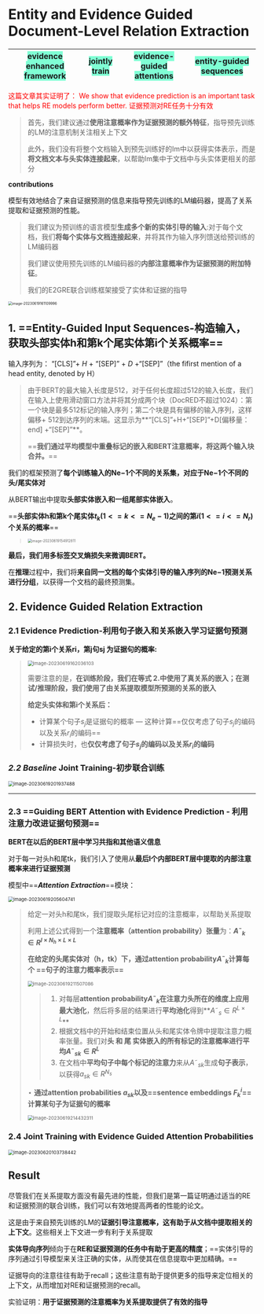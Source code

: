 # **Entity and Evidence Guided Document-Level Relation Extraction**

| <font style="background: Aquamarine">evidence enhanced framework</font> | <font style="background: Aquamarine">jointly train</font> | <font style="background: Aquamarine">evidence-guided attentions</font> | <font style="background: Aquamarine"> entity-guided sequences</font> |
| :----------------------------------------------------------: | :-------------------------------------------------------: | :----------------------------------------------------------: | ------------------------------------------------------------ |



<font color='red'>这篇文章其实证明了： We show that evidence prediction is an important task that helps RE models perform better. 证据预测对RE任务十分有效</font>



> 首先，我们建议通过**使用注意概率作为证据预测的额外特征**，指导预先训练的LM的注意机制关注相关上下文
>
> 此外，我们没有将整个文档输入到预先训练好的lm中以获得实体表示，而是**将文档文本与头实体连接起来**，以帮助lm集中于文档中与头实体更相关的部分



**contributions**

模型有效地结合了来自证据预测的信息来指导预先训练的LM编码器，提高了关系提取和证据预测的性能。

> 我们建议为预训练的语言模型**生成多个新的实体引导的输入**:对于每个文档，我们**将每个实体与文档连接起来**，并将其作为输入序列馈送给预训练的LM编码器
>
> 我们建议使用预先训练的LM编码器的**内部注意概率作为证据预测的附加特征**。
>
> 我们的E2GRE联合训练框架接受了实体和证据的指导

<img src="https://cdn.jsdelivr.net/gh/xin-fight/note_image@main/img/image-20230619161109996.png" alt="image-20230619161109996" style="zoom: 50%;" />

##  1. ==Entity-Guided Input Sequences-构造输入，获取头部实体h和第k个尾实体第i个关系概率==

输入序列为： “[CLS]”+ *H* + “[SEP]” + *D* +“[SEP]”（the fifirst mention of a head entity, denoted by H）

> 由于BERT的最大输入长度是512，对于任何长度超过512的输入长度，我们在输入上使用滑动窗口方法并将其分成两个块（DocRED不超过1024）：第一个块是最多512标记的输入序列；第二个块是具有偏移的输入序列，这样偏移+ 512到达序列的末端。这显示为**“[CLS]”+H+“[SEP]”+D[偏移量： end] +“[SEP]”**。
>
> ==**我们通过平均模型中重叠标记的嵌入和BERT注意概率，将这两个输入块合并。**==

我们的框架预测了**每个训练输入的Ne−1个不同的关系集，对应于Ne−1个不同的头/尾实体对**

从BERT输出中提取**头部实体嵌入和一组尾部实体嵌入**。

==**头部实体h和第k个尾实体$t_k(1<=k<=N_e-1)$之间的第$i(1<=i<=N_r)$个关系的概率**==

> <img src="https://cdn.jsdelivr.net/gh/xin-fight/note_image@main/img/image-20230619154912811.png" alt="image-20230619154912811" style="zoom:50%;" />

**最后，我们用多标签交叉熵损失来微调BERT。**

在**推理**过程中，我们将**来自同一文档的每个实体引导的输入序列的Ne−1预测关系进行分组**，以获得一个文档的最终预测集。

## 2. Evidence Guided Relation Extraction

###  2.1 Evidence Prediction-利用句子嵌入和关系嵌入学习证据句预测

**关于给定的第i个关系ri，第j句sj 为证据句的概率:**

> <img src="https://cdn.jsdelivr.net/gh/xin-fight/note_image@main/img/image-20230619162036103.png" alt="image-20230619162036103" style="zoom: 67%;" />
>
> 需要注意的是，**在训练阶段，我们在等式 2.中使用了真关系的嵌入；在测试/推理阶段，我们使用了由关系提取模型所预测的关系的嵌入**
>
> **给定头实体和第i个关系后：**
>
> * 计算某个句子$s_j$是证据句的概率 — 这种计算==仅仅考虑了句子$s_j$的编码以及关系$r_i$的编码==
> * 计算损失时，也**仅仅考虑了句子$s_j$的编码以及关系$r_i$的编码**



### *2.2 Baseline* Joint Training-初步联合训练

<img src="https://cdn.jsdelivr.net/gh/xin-fight/note_image@main/img/image-20230619201937488.png" alt="image-20230619201937488" style="zoom:67%;" />

<hr>

### 2.3 ==Guiding BERT Attention with Evidence Prediction - 利用注意力改进证据句预测==

**BERT在以后的BERT层中学习共指和其他语义信息**

对于每一对头h和尾tk，我们引入了使用从**最后l个内部BERT层中提取的内部注意概率来进行证据预测**

模型中==***Attention Extraction***==模块：

<img src="https://cdn.jsdelivr.net/gh/xin-fight/note_image@main/img/image-20230619205604741.png" alt="image-20230619205604741" style="zoom: 67%;" />

> 给定一对头h和尾tk，我们提取头尾标记对应的注意概率，以帮助关系提取
>
> 利用上述公式得到一个**注意概率（attention probability）张量**为：**$A˜_k∈R^{l×N_h×L×L}$**
>
> **在给定的头尾实体对（h，tk）下，通过attention probability$A˜_k$计算每个 ==句子的注意力概率表示==**
>
> <img src="https://cdn.jsdelivr.net/gh/xin-fight/note_image@main/img/image-20230619211507086.png" alt="image-20230619211507086" style="zoom:67%;" />
>
> > 1. 对每层**attention probability$A˜_k$**在注意力头所在的维度上应用**最大池化**，然后将多层的结果进行**平均池化**得到**$A˜_s∈R^{L×L}$**
> > 2. 根据文档中的开始和结束位置从头和尾实体令牌中提取注意力概率张量。我们对**头 和 尾 实体嵌入的所有标记的注意概率进行平均$A˜_{sk}∈R^{L}$**
> > 3. 在文档中**平均句子中每个标记的注意力**来从$A˜_{sk}$生成**句子表示**，以获得$a_{sk}∈R^{N_s}$
>
> $\star$ **通过attention probabilities $a_{sk}$以及==sentence embeddings $F^i_k$==计算某句子为证据句的概率**
>
> <img src="https://cdn.jsdelivr.net/gh/xin-fight/note_image@main/img/image-20230619214432311.png" alt="image-20230619214432311" style="zoom:67%;" />

### 2.4 Joint Training with Evidence Guided Attention Probabilities

<img src="https://cdn.jsdelivr.net/gh/xin-fight/note_image@main/img/image-20230620103738442.png" alt="image-20230620103738442" style="zoom:67%;" />

## Result

尽管我们在关系提取方面没有最先进的性能，但我们是第一篇证明通过适当的RE和证据预测的联合训练，我们可以有效地提高两者的性能的论文。

这是由于来自预先训练的LM的**证据引导注意概率，这有助于从文档中提取相关的上下文**。这些相关上下文进一步有利于关系提取



**实体导向序列**倾向于在**RE和证据预测的任务中有助于更高的精度**；==实体引导的序列通过引导模型来关注正确的实体，从而使其在信息提取中更加精确。==

证据导向的注意往往有助于recall；这些注意有助于提供更多的指导来定位相关的上下文，从而增加对RE和证据预测的recall。



实验证明：**用于证据预测的注意概率为关系提取提供了有效的指导**

